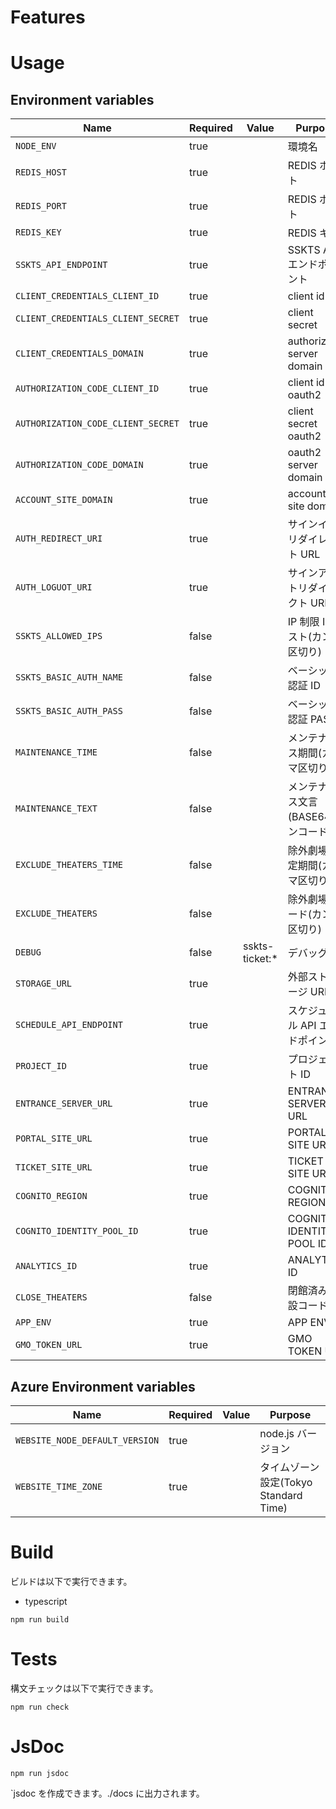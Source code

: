 # Features

# Usage

## Environment variables

| Name                               | Required | Value           | Purpose                             |
| ---------------------------------- | -------- | --------------- | ----------------------------------- |
| `NODE_ENV`                         | true     |                 | 環境名                              |
| `REDIS_HOST`                       | true     |                 | REDIS ホスト                        |
| `REDIS_PORT`                       | true     |                 | REDIS ポート                        |
| `REDIS_KEY`                        | true     |                 | REDIS キー                          |
| `SSKTS_API_ENDPOINT`               | true     |                 | SSKTS API エンドポイント            |
| `CLIENT_CREDENTIALS_CLIENT_ID`     | true     |                 | client id                           |
| `CLIENT_CREDENTIALS_CLIENT_SECRET` | true     |                 | client secret                       |
| `CLIENT_CREDENTIALS_DOMAIN`        | true     |                 | authorize server domain             |
| `AUTHORIZATION_CODE_CLIENT_ID`     | true     |                 | client id oauth2                    |
| `AUTHORIZATION_CODE_CLIENT_SECRET` | true     |                 | client secret oauth2                |
| `AUTHORIZATION_CODE_DOMAIN`        | true     |                 | oauth2 server domain                |
| `ACCOUNT_SITE_DOMAIN`              | true     |                 | account site domain                 |
| `AUTH_REDIRECT_URI`                | true     |                 | サインインリダイレクト URL          |
| `AUTH_LOGUOT_URI`                  | true     |                 | サインアウトリダイレクト URL        |
| `SSKTS_ALLOWED_IPS`                | false    |                 | IP 制限 IP リスト(カンマ区切り)     |
| `SSKTS_BASIC_AUTH_NAME`            | false    |                 | ベーシック認証 ID                   |
| `SSKTS_BASIC_AUTH_PASS`            | false    |                 | ベーシック認証 PASS                 |
| `MAINTENANCE_TIME`                 | false    |                 | メンテナンス期間(カンマ区切り)      |
| `MAINTENANCE_TEXT`                 | false    |                 | メンテナンス文言(BASE64 エンコード) |
| `EXCLUDE_THEATERS_TIME`            | false    |                 | 除外劇場設定期間(カンマ区切り)      |
| `EXCLUDE_THEATERS`                 | false    |                 | 除外劇場コード(カンマ区切り)        |
| `DEBUG`                            | false    | sskts-ticket:\* | デバッグ                            |
| `STORAGE_URL`                      | true     |                 | 外部ストレージ URL                  |
| `SCHEDULE_API_ENDPOINT`            | true     |                 | スケジュール API エンドポイント     |
| `PROJECT_ID`                       | true     |                 | プロジェクト ID                     |
| `ENTRANCE_SERVER_URL`              | true     |                 | ENTRANCE SERVER URL                 |
| `PORTAL_SITE_URL`                  | true     |                 | PORTAL SITE URL                     |
| `TICKET_SITE_URL`                  | true     |                 | TICKET SITE URL                     |
| `COGNITO_REGION`                   | true     |                 | COGNITO REGION                      |
| `COGNITO_IDENTITY_POOL_ID`         | true     |                 | COGNITO IDENTITY POOL ID            |
| `ANALYTICS_ID`                     | true     |                 | ANALYTICS ID                        |
| `CLOSE_THEATERS`                   | false    |                 | 閉館済み施設コード                  |
| `APP_ENV`                          | true     |                 | APP ENV                             |
| `GMO_TOKEN_URL`                    | true     |                 | GMO TOKEN URL                       |

## Azure Environment variables

| Name                           | Required | Value | Purpose                               |
| ------------------------------ | -------- | ----- | ------------------------------------- |
| `WEBSITE_NODE_DEFAULT_VERSION` | true     |       | node.js バージョン                    |
| `WEBSITE_TIME_ZONE`            | true     |       | タイムゾーン設定(Tokyo Standard Time) |

# Build

ビルドは以下で実行できます。

-   typescript

```shell
npm run build
```

# Tests

構文チェックは以下で実行できます。

```shell
npm run check
```

# JsDoc

```shell
npm run jsdoc
```

`jsdoc を作成できます。./docs に出力されます。
